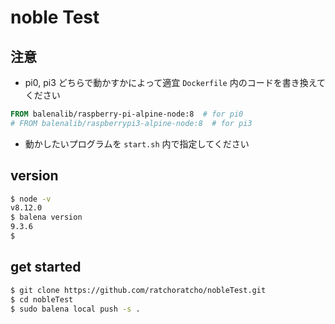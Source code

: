 # noble Test
## 注意
- pi0, pi3 どちらで動かすかによって適宜 `Dockerfile` 内のコードを書き換えてください
```dockerfile
FROM balenalib/raspberry-pi-alpine-node:8  # for pi0
# FROM balenalib/raspberrypi3-alpine-node:8  # for pi3
```

- 動かしたいプログラムを `start.sh` 内で指定してください

## version
```sh
$ node -v
v8.12.0
$ balena version
9.3.6
$
```

## get started
```sh
$ git clone https://github.com/ratchoratcho/nobleTest.git
$ cd nobleTest
$ sudo balena local push -s .
```
